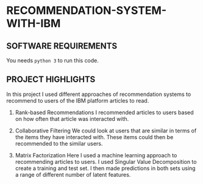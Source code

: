 # RECOMMENDATION-SYSTEM-WITH-IBM

## SOFTWARE REQUIREMENTS
You needs `python 3` to run this code.

## PROJECT HIGHLIGHTS
In this project I used different approaches of recommendation systems to recommend to users of the IBM platform articles to read.

1) Rank-based Recommendations
I recommended articles to users based on how often that article was interacted with.

2) Collaborative Filtering
We could look at users that are similar in terms of the items they have interacted with. These items could then be recommended to the similar users.

3) Matrix Factorization
Here I used a machine learning approach to recommending articles to users. I used Singular Value Decomposition to create a training and test set. I then made predictions in both sets using a range of different number of latent features.
